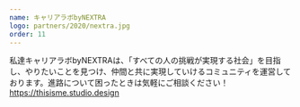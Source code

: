 ```yaml
---
name: キャリアラボbyNEXTRA
logo: partners/2020/nextra.jpg
order: 11
---
```

私達キャリアラボbyNEXTRAは、「すべての人の挑戦が実現する社会」を目指し、やりたいことを見つけ、仲間と共に実現していけるコミュニティを運営しております。進路について困ったときは気軽にご相談ください！  
https://thisisme.studio.design
